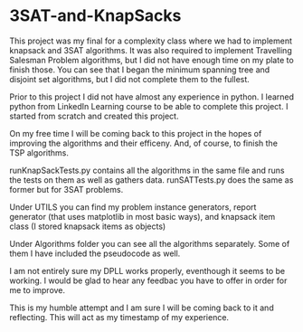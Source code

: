 # 3SAT-and-KnapSacks

This project was my final for a complexity class where we had to implement knapsack and 3SAT algorithms. It was also required to implement Travelling Salesman Problem algorithms, 
but I did not have enough time on my plate to finish those. You can see that I began the minimum spanning tree and disjoint set algorithms, but I did not complete them to the fullest. 

Prior to this project I did not have almost any experience in python. I learned python from LinkedIn Learning course to be able to complete this project. I started from 
scratch and created this project. 

On my free time I will be coming back to this project in the hopes of improving the algorithms and their efficeny. And, of course, to finish the TSP algorithms. 


runKnapSackTests.py contains all the algorithms in the same file and runs the tests on them as well as gathers data. 
runSATTests.py does the same as former but for 3SAT problems. 

Under UTILS you can find my problem instance generators, report generator (that uses matplotlib in most basic ways), and knapsack item class (I stored knapsack items as objects)

Under Algorithms folder you can see all the algorithms separately. Some of them I have included the pseudocode as well. 

I am not entirely sure my DPLL works properly, eventhough it seems to be working. I would be glad to hear any feedbac you have to offer in order for me to improve. 

This is my humble attempt and I am sure I will be coming back to it and reflecting. This will act as my timestamp of my experience. 
